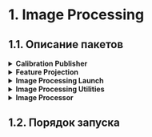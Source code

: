 # 1. Image Processing

## 1.1. Описание пакетов

<details><summary><b>Calibration Publisher</b></summary>

Camera instrinsic and extrinsic calibration info publisher. Is unique for each camera and should be runned in the camera namespace:

Here is an example of 
``` python
calibration_publisher_runner = ComposableNode(
        package='calibration_publisher',
        node_plugin='image_processing::CalibrationPublisher',
        node_name='calibration_publisher',
        node_namespace=LaunchConfiguration("camera_id"),
        parameters=[
            {"register_lidar2camera_tf": False},
            {   "publish_extrinsic_mat": False},
            {     "publish_camera_info": True},
            {            "camera_frame": "camera_center"},
            {         "image_topic_src": LaunchConfiguration("image_src")},
            {        "calibration_file": LaunchConfiguration("calibration_file")}
        ]
    )
```

<details><summary><a>What does this node do?</a></summary>

- Reads configuration file from storage. The path is specified in `calibration_file` in the [image processing launch file](image_processing_launch/launch/image_processing.launch.py)
- 

</details>

<details><summary><a>Subscriptions</a></summary>

- $(camera_id)/image_raw [sensor_msgs/msg/Image]

</details>

<details><summary><a>Publishments</a></summary>



</details>

<details><summary><a>Parameters</a></summary>

- "image_topic_src" (defaults to "/image_raw")
- "camera_info_topic" (defaults to "/camera_info")
- "projection_matric_topic" (defaults to "/projection_matrix")
- "register_lidar2camera_tf" (defaults to true)
- "publish_extrinsic_mat" (defaults to true)
- "publish_camera_info" (defaults to true)
- "camera_frame" (defaults to "camera")
- "target_frame" (defaults to "base_link")
RCLCPP_INFO(this->get_logger(), "[%s] target_frame: '%s'", this->get_name(), target_frame_.c_str());

std::string calibration_file;
this->get_parameter_<std::string>("calibration_file", calibration_file);
RCLCPP_INFO(this->get_logger(), "[%s] calibration_file: '%s'", this->get_name(), calibration_file.c_str());

</details>

</details>

<details><summary><b>Feature Projection</b></summary>

Projection of features on camera plane

<details><summary><a>What does this node do?</a></summary>

</details>

<details><summary><a>Subscriptions</a></summary>

</details>

<details><summary><a>Publishments</a></summary>

</details>

</details>

<details><summary><b>Image Processing Launch</b></summary>

Launch file for image processing logics

<details><summary><a>What does this node do?</a></summary>

</details>

<details><summary><a>Subscriptions</a></summary>

</details>

<details><summary><a>Publishments</a></summary>

</details>

</details>

<details><summary><b>Image Processing Utilities</b></summary>

Utilities for Image Processing meta-package

<details><summary><a>What does this node do?</a></summary>

</details>

<details><summary><a>Subscriptions</a></summary>

</details>

<details><summary><a>Publishments</a></summary>

</details>

</details>

<details><summary><b>Image Processor</b></summary>

The image_processor package

<details><summary><a>What does this node do?</a></summary>

</details>

<details><summary><a>Subscriptions</a></summary>

</details>

<details><summary><a>Publishments</a></summary>

</details>

</details>

## 1.2. Порядок запуска
